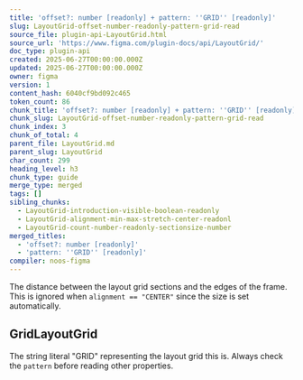 ```yaml
---
title: 'offset?: number [readonly] + pattern: ''GRID'' [readonly]'
slug: LayoutGrid-offset-number-readonly-pattern-grid-read
source_file: plugin-api-LayoutGrid.html
source_url: 'https://www.figma.com/plugin-docs/api/LayoutGrid/'
doc_type: plugin-api
created: 2025-06-27T00:00:00.000Z
updated: 2025-06-27T00:00:00.000Z
owner: figma
version: 1
content_hash: 6040cf9bd092c465
token_count: 86
chunk_title: 'offset?: number [readonly] + pattern: ''GRID'' [readonly]'
chunk_slug: LayoutGrid-offset-number-readonly-pattern-grid-read
chunk_index: 3
chunk_of_total: 4
parent_file: LayoutGrid.md
parent_slug: LayoutGrid
char_count: 299
heading_level: h3
chunk_type: guide
merge_type: merged
tags: []
sibling_chunks:
  - LayoutGrid-introduction-visible-boolean-readonly
  - LayoutGrid-alignment-min-max-stretch-center-readonl
  - LayoutGrid-count-number-readonly-sectionsize-number
merged_titles:
  - 'offset?: number [readonly]'
  - 'pattern: ''GRID'' [readonly]'
compiler: noos-figma
---
```


The distance between the layout grid sections and the edges of the frame. This is ignored when `alignment == "CENTER"` since the size is set automatically.

## GridLayoutGrid

The string literal "GRID" representing the layout grid this is. Always check the `pattern` before reading other properties.
